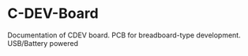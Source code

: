 # C-DEV-Board

Documentation of CDEV board. PCB for breadboard-type development. USB/Battery powered
